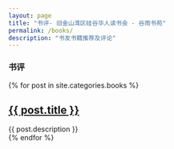 ```yaml
---
layout: page
title: "书评- 旧金山湾区硅谷华人读书会 - 谷雨书苑"
permalink: /books/
description: "书友书籍推荐及评论"
---
```


<h3 class="section-heading text-center">书评</a></h3>
<div class="tiles">
{% for post in site.categories.books %}
                <h2><a href="{{ post.url }}">{{ post.title }}</a></h2>
                <div class="title-desc">{{ post.description }}</div>
{% endfor %}
</div><!-- /.tiles -->

